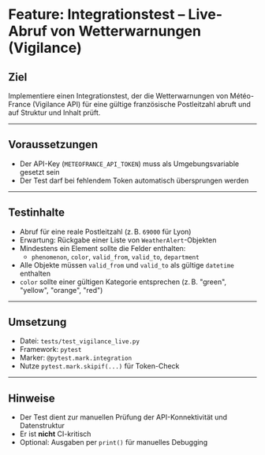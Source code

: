 # Feature: Integrationstest – Live-Abruf von Wetterwarnungen (Vigilance)

## Ziel

Implementiere einen Integrationstest, der die Wetterwarnungen von Météo-France (Vigilance API) für eine gültige französische Postleitzahl abruft und auf Struktur und Inhalt prüft.

---

## Voraussetzungen

- Der API-Key (`METEOFRANCE_API_TOKEN`) muss als Umgebungsvariable gesetzt sein
- Der Test darf bei fehlendem Token automatisch übersprungen werden

---

## Testinhalte

- Abruf für eine reale Postleitzahl (z. B. `69000` für Lyon)
- Erwartung: Rückgabe einer Liste von `WeatherAlert`-Objekten
- Mindestens ein Element sollte die Felder enthalten:
  - `phenomenon`, `color`, `valid_from`, `valid_to`, `department`
- Alle Objekte müssen `valid_from` und `valid_to` als gültige `datetime` enthalten
- `color` sollte einer gültigen Kategorie entsprechen (z. B. "green", "yellow", "orange", "red")

---

## Umsetzung

- Datei: `tests/test_vigilance_live.py`
- Framework: `pytest`
- Marker: `@pytest.mark.integration`
- Nutze `pytest.mark.skipif(...)` für Token-Check

---

## Hinweise

- Der Test dient zur manuellen Prüfung der API-Konnektivität und Datenstruktur
- Er ist **nicht** CI-kritisch
- Optional: Ausgaben per `print()` für manuelles Debugging